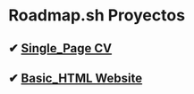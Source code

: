 # Roadmap.sh Proyectos
## ✔ [Single_Page CV](https://roadmap.sh/projects/single-page-cv)
## ✔ [Basic_HTML Website](https://roadmap.sh/projects/basic-html-website)

